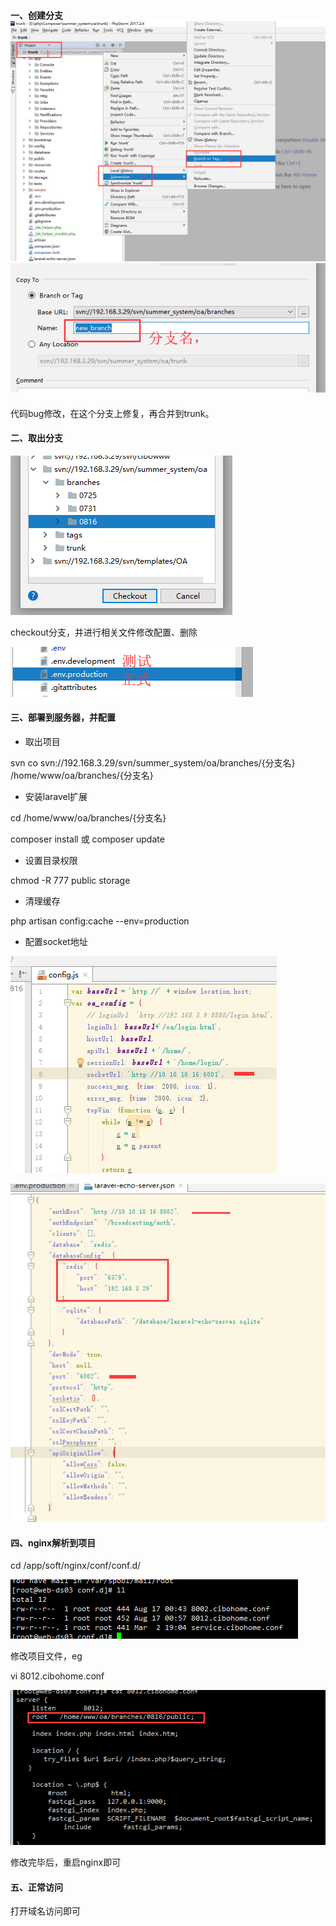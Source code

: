 #### 一、创建分支![](/assets/新建分支.png)![](/assets/分支命名.png)

#### 

代码bug修改，在这个分支上修复，再合并到trunk。

#### 二、取出分支

![](/assets/取出分支.png)

checkout分支，并进行相关文件修改配置、删除

![](/assets/配置文件.png)

#### 三、部署到服务器，并配置

* 取出项目

svn co svn://192.168.3.29/svn/summer\_system/oa/branches/{分支名} /home/www/oa/branches/{分支名}

* 安装laravel扩展

cd /home/www/oa/branches/{分支名}

composer install  或 composer update

* 设置目录权限

chmod -R 777 public storage

* 清理缓存

php artisan config:cache  --env=production

* 配置socket地址

![](/assets/socket.png)

![](/assets/laravel-echo-server.png)

#### 四、nginx解析到项目

cd /app/soft/nginx/conf/conf.d/

![](/assets/nginx.png)

修改项目文件，eg

vi 8012.cibohome.conf

![](/assets/8012.png)

修改完毕后，重启nginx即可

#### 五、正常访问

打开域名访问即可


